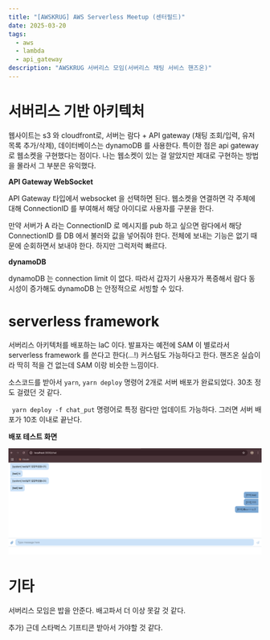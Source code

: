 ```yaml
---
title: "[AWSKRUG] AWS Serverless Meetup (센터필드)"
date: 2025-03-20
tags:
  - aws
  - lambda
  - api_gateway
description: "AWSKRUG 서버리스 모임(서버리스 채팅 서비스 핸즈온)"
---
```


# 서버리스 기반 아키텍처

웹사이트는 s3 와 cloudfront로, 서버는 람다 + API gateway (채팅 조회/입력, 유저 목록 추가/삭제), 데이터베이스는 dynamoDB 를 사용한다. 특이한 점은 api gateway 로 웹소켓을 구현했다는 점이다. 나는 웹소켓이 있는 걸 알았지만 제대로 구현하는 방법을 몰라서 그 부분은 유익했다.

**API Gateway WebSocket**

API Gateway 타입에서 websocket 을 선택하면 된다. 웹소켓을 연결하면 각 주체에 대해 ConnectionID 를 부여해서 해당 아이디로 사용자를 구분을 한다.

만약 서버가 A 라는 ConnectionID 로 메시지를 pub 하고 싶으면 람다에서 해당 ConnectionID 를 DB 에서 불러와 값을 넣어줘야 한다. 전체에 보내는 기능은 없기 때문에 순회하면서 보내야 한다. 하지만 그럭저럭 빠르다.

**dynamoDB**

dynamoDB 는 connection limit 이 없다. 따라서 갑자기 사용자가 폭증해서 람다 동시성이 증가해도 dynamoDB 는 안정적으로 서빙할 수 있다.

# serverless framework

서버리스 아키텍처를 배포하는 IaC 이다. 발표자는 예전에 SAM 이 별로라서 serverless framework 를 쓴다고 한다(...!) 커스텀도 가능하다고 한다. 핸즈온 실습이라 딱히 적을 건 없는데 SAM 이랑 비슷한 느낌이다.

소스코드를 받아서 `yarn`, `yarn deploy` 명령어 2개로 서버 배포가 완료되었다. 30초 정도 걸렸던 것 같다.

` yarn deploy -f chat_put` 명령어로 특정 람다만 업데이트 가능하다. 그러면 서버 배포가 10초 이내로 끝난다.

**배포 테스트 화면**

![image-20250320202003522](../../.vuepress/public/images/2025-03-20-aws/image-20250320202003522.png)

# 기타

서버리스 모임은 밥을 안준다. 배고파서 더 이상 못갈 것 같다.

추가) 근데 스타벅스 기프티콘 받아서 가야할 것 같다.
